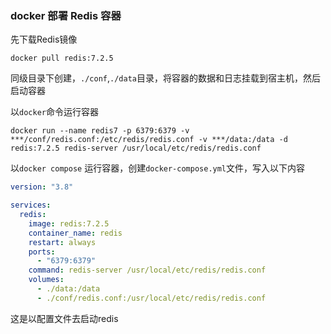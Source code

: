 ### docker 部署 Redis 容器

先下载Redis镜像

```shell
docker pull redis:7.2.5
```

同级目录下创建，`./conf`,`./data`目录，将容器的数据和日志挂载到宿主机，然后启动容器


以`docker`命令运行容器
```shell
docker run --name redis7 -p 6379:6379 -v ***/conf/redis.conf:/etc/redis/redis.conf -v ***/data:/data -d redis:7.2.5 redis-server /usr/local/etc/redis/redis.conf
```

以`docker compose` 运行容器，创建`docker-compose.yml`文件，写入以下内容

```yaml
version: "3.8"

services:
  redis:
    image: redis:7.2.5
    container_name: redis
    restart: always
    ports:
      - "6379:6379"
    command: redis-server /usr/local/etc/redis/redis.conf
    volumes:
      - ./data:/data
      - ./conf/redis.conf:/usr/local/etc/redis/redis.conf
```

这是以配置文件去启动redis
